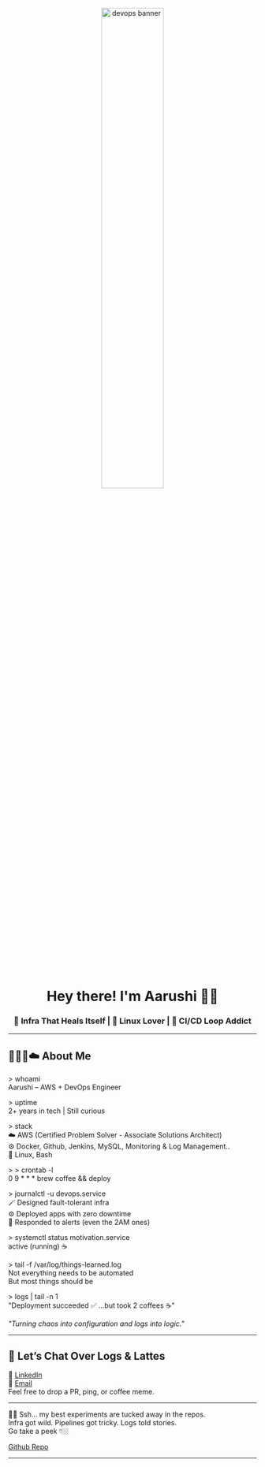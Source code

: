 <p align="center">
  <img src="https://media.giphy.com/media/L1R1tvI9svkIWwpVYr/giphy.gif" alt="devops banner" width="50%" />
</p>

<h1 align="center">Hey there! I'm Aarushi 🙏🏼</h1>
<h3 align="center">  🚀 Infra That Heals Itself | 🐧 Linux Lover | 🔁 CI/CD Loop Addict </h3>

---

## 👩🏻‍💻☁️ About Me

\> whoami  
Aarushi – AWS + DevOps Engineer  

\> uptime  
2+ years in tech | Still curious

\> stack  
☁️ AWS (Certified Problem Solver - Associate Solutions Architect) </br>
⚙️ Docker, Github, Jenkins, MySQL, Monitoring & Log Management..  
🐧 Linux, Bash

\> > crontab -l  
0 9 * * * brew coffee && deploy

\> journalctl -u devops.service  
🪄 Designed fault-tolerant infra  
⚙️ Deployed apps with zero downtime  
🚨 Responded to alerts (even the 2AM ones)  

\> systemctl status motivation.service  
active (running) ☕  

\> tail -f /var/log/things-learned.log  
Not everything needs to be automated  
But most things should be

\> logs | tail -n 1  
"Deployment succeeded ✅ ...but took 2 coffees ☕"
 

*"Turning chaos into configuration and logs into logic."*

---

## 💬 Let’s Chat Over Logs & Lattes

🔗 [LinkedIn](https://www.linkedin.com/in/aarushi-devops/)</br>
📧 [Email](aaruchaudhary1999@gmail.com)</br>
Feel free to drop a PR, ping, or coffee meme.

---

🕵️‍♀️ Ssh... my best experiments are tucked away in the repos. </br>
Infra got wild. Pipelines got tricky. Logs told stories. </br>
Go take a peek 👇🏼 </br>

[Github Repo](https://github.com/aarushi-chaudhary-awsdevops?tab=repositories)

---
